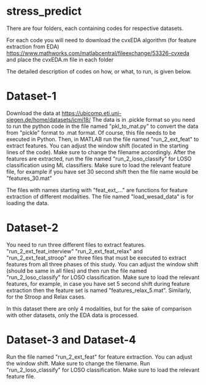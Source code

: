 # stress_predict

There are four folders, each containing codes for respective datasets.

For each code you will need to download the cvxEDA algorithm (for feature extraction from EDA)
https://www.mathworks.com/matlabcentral/fileexchange/53326-cvxeda
and place the cvxEDA.m file in each folder

The detailed description of codes on how, or what, to run, is given below.


# Dataset-1

Download the data at https://ubicomp.eti.uni-siegen.de/home/datasets/icmi18/
The data is in .pickle format so you need to run the python code in the file named "pkl_to_mat.py" to convert the data from "pickle" format to .mat format. Of course, this file needs to be executed in Python.
Then, in MATLAB run the file named "run_2_ext_feat" to extract features. You can adjust the window shift (located in the starting lines of the code). Make sure to change the filename accordingly.
After the features are extracted, run the file named "run_2_loso_classify" for LOSO classification using ML classifiers. Make sure to load the relevant feature file, for example if you have set 30 second shift then the file name would be "features_30.mat"

The files with names starting with "feat_ext_..." are functions for feature extraction of different modalities. 
The file named "load_wesad_data" is for loading the data. 


# Dataset-2

You need to run three different files to extract features.
"run_2_ext_feat_interview"  "run_2_ext_feat_relax" and "run_2_ext_feat_stroop" are three files that must be executed to extract features from all three phases of this study. You can adjust the window shift (should be same in all files) and then run the file named "run_2_loso_classify" for LOSO classification. Make sure to load the relevant features, for example, in case you have set 5 second shift during feature extraction then the feature set is named "features_relax_5.mat". Similarly, for the Stroop and Relax cases.

In this dataset there are only 4 modalities, but for the sake of comparison with other datasets, only the EDA data is processed.

# Dataset-3 and Dataset-4
Run the file named "run_2_ext_feat" for feature extraction. You can adjust the window shift. Make sure to change the filename.
Run "run_2_loso_classify" for LOSO classification. Make sure to load the relevant feature file.
